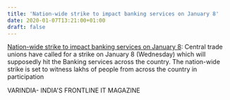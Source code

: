 ```yaml
---
title: 'Nation-wide strike to impact banking services on January 8'
date: 2020-01-07T13:21:00+01:00
draft: false
---
```


[Nation-wide strike to impact banking services on January 8](https://varindia.com/news/nationwide-strike-to-impact-banking-services-on-january-8#.XhR3s1RiLrU.blogger): Central trade unions have called for a strike on January 8 (Wednesday) which will supposedly hit the Banking services across the country. The nation-wide strike is set to witness lakhs of people from across the country in participation  
  
VARINDIA- INDIA'S FRONTLINE IT MAGAZINE